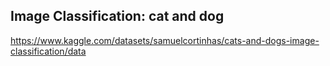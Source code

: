 ## Image Classification: cat and dog
https://www.kaggle.com/datasets/samuelcortinhas/cats-and-dogs-image-classification/data
